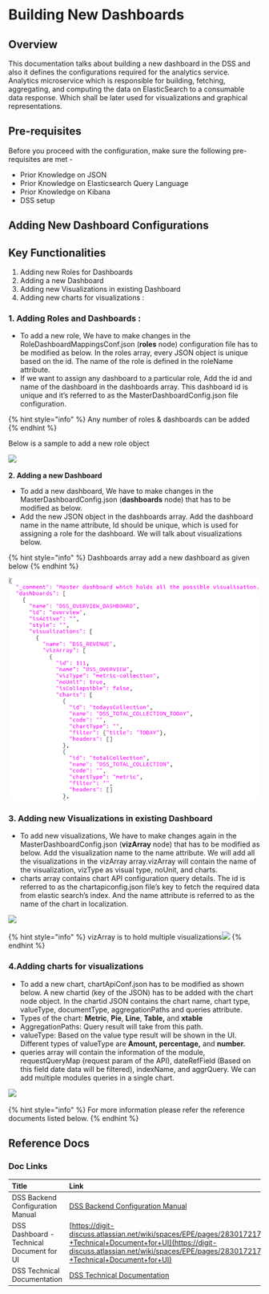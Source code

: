# Building New Dashboards

## Overview <a id="Overview"></a>

This documentation talks about building a new dashboard in the DSS and also it defines the configurations required for the analytics service. Analytics microservice which is responsible for building, fetching, aggregating, and computing the data on ElasticSearch to a consumable data response. Which shall be later used for visualizations and graphical representations.

## Pre-requisites <a id="Pre-requisites"></a>

Before you proceed with the configuration, make sure the following pre-requisites are met -

* Prior Knowledge on JSON
* Prior Knowledge on Elasticsearch Query Language
* Prior Knowledge on Kibana
* DSS setup

## Adding New Dashboard Configurations

## Key Functionalities

1. Adding new Roles for Dashboards
2. Adding a new Dashboard
3. Adding new Visualizations in existing Dashboard
4. Adding new charts for visualizations :

### **1. Adding Roles and Dashboards :**

* To add a new role, We have to make changes in the RoleDashboardMappingsConf.json \(**roles** node\) configuration file has to be modified as below. In the roles array, every JSON object is unique based on the id. The name of the role is defined in the roleName attribute.
* If we want to assign any dashboard to a particular role, Add the id and name of the dashboard in the dashboards array. This dashboard id is unique and it’s referred to as the MasterDashboardConfig.json file configuration.

{% hint style="info" %}
Any number of roles & dashboards can be added
{% endhint %}

Below is a sample to add a new role object

![](../../.gitbook/assets/image-20201021-142505.png)

**2. Adding a new Dashboard**

* To add a new dashboard, We have to make changes in the MasterDashboardConfig.json \(**dashboards** node\) that has to be modified as below.
* Add the new JSON object in the dashboards array. Add the dashboard name in the name attribute, Id should be unique, which is used for assigning a role for the dashboard. We will talk about visualizations below.

{% hint style="info" %}
Dashboards array add a new dashboard as given below
{% endhint %}

![](../../.gitbook/assets/image-20201021-142630%20%281%29%20%281%29.png)

### **3. Adding new Visualizations in existing Dashboard**

* To add new visualizations, We have to make changes again in the MasterDashboardConfig.json \(**vizArray** node\) that has to be modified as below. Add the visualization name to the name attribute. We will add all the visualizations in the vizArray array.vizArray will contain the name of the visualization, vizType as visual type, noUnit, and charts.
* charts array contains chart API configuration query details. The id is referred to as the chartapiconfig.json file’s key to fetch the required data from elastic search’s index. And the name attribute is referred to as the name of the chart in localization.

![](../../.gitbook/assets/image-20201021-164344.png)

{% hint style="info" %}
vizArray is to hold multiple visualizations![](blob:https://digit-discuss.atlassian.net/4bcc3dff-7ba9-4b79-97b6-9c232f286a37#media-blob-url=true&id=0805fa3a-3b2f-4719-94a8-8cc08340fa38&collection=contentId-772178112&contextId=772178112&mimeType=image%2Fpng&name=image-20201021-164344.png&size=27448&width=474&height=468)
{% endhint %}

### 4.Adding charts for visualizations

* To add a new chart, chartApiConf.json has to be modified as shown below.  A new chartid \(key of the JSON\) has to be added with the chart node object. In the chartid JSON contains the chart name, chart type, valueType, documentType, aggregationPaths and queries attribute.
* Types of the chart: **Metric**, **Pie**, **Line**, **Table,** and **xtable**
* AggregationPaths: Query result will take from this path.
* valueType: Based on the value type result will be shown in the UI. Different types of valueType are **Amount, percentage,** and **number.**
* queries array will contain the information of the module, requestQueryMap \(request param of the API\), dateRefField \(Based on this field date data will be filtered\), indexName, and aggrQuery. We can add multiple modules queries in a single chart.

![](../../.gitbook/assets/image-20201021-171351.png)

{% hint style="info" %}
For more information please refer the reference documents listed below.
{% endhint %}

## Reference Docs <a id="Reference-Docs"></a>

### Doc Links <a id="Doc-Links"></a>

| **Title** | **Link** |
| :--- | :--- |
| DSS Backend Configuration Manual | [DSS Backend Configuration Manual](https://digit-discuss.atlassian.net/wiki/spaces/EPE/pages/117244081/DSS+Backend+Configuration+Manual) |
| DSS Dashboard - Technical Document for UI | [https://digit-discuss.atlassian.net/wiki/spaces/EPE/pages/283017217/DSS+Dashboard+-+Technical+Document+for+UI](https://digit-discuss.atlassian.net/wiki/spaces/EPE/pages/283017217/DSS+Dashboard+-+Technical+Document+for+UI) |
| DSS Technical Documentation | [DSS Technical Documentation](https://digit-discuss.atlassian.net/wiki/spaces/EPE/pages/118521886/DSS+Technical+Documentation) |

